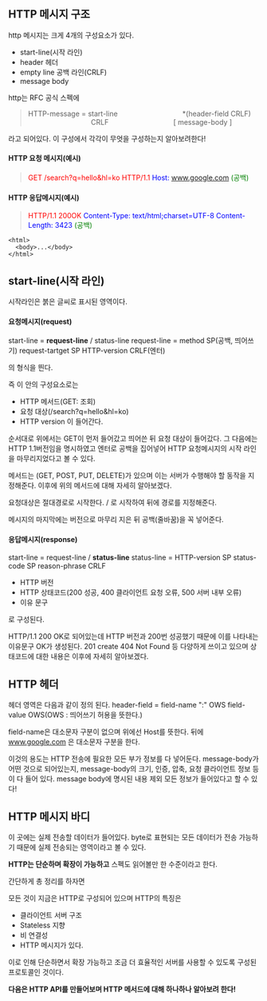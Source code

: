 ## HTTP 메시지 구조

http 메시지는 크게 4개의 구성요소가 있다.

- start-line(시작 라인)
- header 헤더
- empty line 공백 라인(CRLF)
- message body

http는 RFC 공식 스펙에
> HTTP-message = start-line
&emsp;&emsp;&emsp;&emsp;&emsp;&emsp;&emsp;&emsp;&emsp;*(header-field CRLF)
&emsp;&emsp;&emsp;&emsp;&emsp;&emsp;&emsp;&emsp;&emsp;CRLF
&emsp;&emsp;&emsp;&emsp;&emsp;&emsp;&emsp;&emsp;&emsp;[ message-body ]

라고 되어있다. 이 구성에서 각각이 무엇을 구성하는지 알아보려한다!


#### HTTP 요청 메시지(예시)

><span style="color:red">GET /search?q=hello&hl=ko HTTP/1.1</span>
<span style="color:blue">Host: www.google.com</span>
<span style="color:green">(공백)</span>

#### HTTP 응답메시지(예시)

><span style="color:red">HTTP/1.1 200OK</span>
<span style="color:blue">Content-Type: text/html;charset=UTF-8
Content-Length: 3423</span>
<span style="color:green">(공백)</span>
```
<html>
  <body>...</body>
</html>
```



## start-line(시작 라인)

시작라인은 붉은 글씨로 표시된 영역이다.
#### 요청메시지(request)

start-line = **request-line** / status-line
request-line = method SP(공백, 띄어쓰기) request-tartget SP HTTP-version CRLF(엔터)

의 형식을 띈다.

즉 이 안의 구성요소로는
- HTTP 메서드(GET: 조회)
- 요청 대상(/search?q=hello&hl=ko)
- HTTP version 이 들어간다.

순서대로 위에서는 GET이 먼저 들어갔고 띄어쓴 뒤 요청 대상이 들어갔다. 그 다음에는 HTTP 1.1버전임을 명시하였고 엔터로 공백을 집어넣어 HTTP 요청메시지의 시작 라인을 마무리지었다고 볼 수 있다.

메서드는 (GET, POST, PUT, DELETE)가 있으며 이는 서버가 수행해야 할 동작을 지정해준다.
이후에 위의 메서드에 대해 자세히 알아보겠다.

요청대상은 절대경로로 시작한다. / 로 시작하여 뒤에 경로를 지정해준다.

메시지의 마지막에는 버전으로 마무리 지은 뒤 공백(줄바꿈)을 꼭 넣어준다.

#### 응답메시지(response)

start-line = request-line / **status-line**
status-line = HTTP-version SP status-code SP reason-phrase CRLF

- HTTP 버전
- HTTP 상태코드(200 성공, 400 클라이언트 요청 오류, 500 서버 내부 오류)
- 이유 문구

로 구성된다.

HTTP/1.1 200 OK로 되어있는데 HTTP 버전과 200번 성공했기 때문에 이를 나타내는 이유문구 OK가 생성된다.
201 create 404 Not Found 등 다양하게 쓰이고 있으며 상태코드에 대한 내용은 이후에 자세히 알아보겠다.

## HTTP 헤더

헤더 영역은 다음과 같이 정의 된다.
header-field = field-name ":" OWS field-value OWS(OWS : 띄어쓰기 허용을 뜻한다.)

field-name은 대소문자 구분이 없으며 위에선 Host를 뜻한다. 뒤에 www.google.com 은 대소문자 구분을 한다.

이것의 용도는 HTTP 전송에 필요한 모든 부가 정보를 다 넣어둔다.
message-body가 어떤 것으로 되어있는지, message-body의 크기, 인증, 압축, 요청 클라이언트 정보 등이 다 들어 있다. message body에 명시된 내용 제외 모든 정보가 들어있다고 할 수 있다!

## HTTP 메시지 바디

이 곳에는 실제 전송할 데이터가 들어있다. byte로 표현되는 모든 데이터가 전송 가능하기 때문에 실제 전송되는 영역이라고 볼 수 있다.

**HTTP는 단순하며 확장이 가능하고** 스펙도 읽어볼만 한 수준이라고 한다.

간단하게 총 정리를 하자면

모든 것이 지금은 HTTP로 구성되어 있으며 
HTTP의 특징은
- 클라이언트 서버 구조
- Stateless 지향
- 비 연결성
- HTTP 메시지가 있다.

이로 인해 단순하면서 확장 가능하고 조금 더 효율적인 서버를 사용할 수 있도록 구성된 프로토콜인 것이다.

**다음은 HTTP API를 만들어보며 HTTP 메서드에 대해 하나하나 알아보려 한다!**